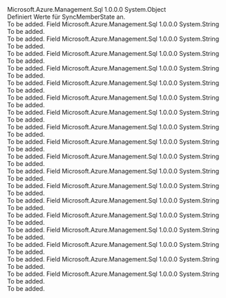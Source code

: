 <Type Name="SyncMemberState" FullName="Microsoft.Azure.Management.Sql.Models.SyncMemberState">
  <TypeSignature Language="C#" Value="public static class SyncMemberState" />
  <TypeSignature Language="ILAsm" Value=".class public auto ansi abstract sealed beforefieldinit SyncMemberState extends System.Object" />
  <TypeSignature Language="DocId" Value="T:Microsoft.Azure.Management.Sql.Models.SyncMemberState" />
  <TypeSignature Language="VB.NET" Value="Public Class SyncMemberState" />
  <TypeSignature Language="F#" Value="type SyncMemberState = class" />
  <AssemblyInfo>
    <AssemblyName>Microsoft.Azure.Management.Sql</AssemblyName>
    <AssemblyVersion>1.0.0.0</AssemblyVersion>
  </AssemblyInfo>
  <Base>
    <BaseTypeName>System.Object</BaseTypeName>
  </Base>
  <Interfaces />
  <Docs>
    <summary>
            Definiert Werte für SyncMemberState an.
            </summary>
    <remarks>To be added.</remarks>
  </Docs>
  <Members>
    <Member MemberName="DeProvisioned">
      <MemberSignature Language="C#" Value="public const string DeProvisioned;" />
      <MemberSignature Language="ILAsm" Value=".field public static literal string DeProvisioned" />
      <MemberSignature Language="DocId" Value="F:Microsoft.Azure.Management.Sql.Models.SyncMemberState.DeProvisioned" />
      <MemberSignature Language="VB.NET" Value="Public Const DeProvisioned As String " />
      <MemberSignature Language="F#" Value="val mutable DeProvisioned : string" Usage="Microsoft.Azure.Management.Sql.Models.SyncMemberState.DeProvisioned" />
      <MemberType>Field</MemberType>
      <AssemblyInfo>
        <AssemblyName>Microsoft.Azure.Management.Sql</AssemblyName>
        <AssemblyVersion>1.0.0.0</AssemblyVersion>
      </AssemblyInfo>
      <ReturnValue>
        <ReturnType>System.String</ReturnType>
      </ReturnValue>
      <Docs>
        <summary>To be added.</summary>
        <remarks>To be added.</remarks>
      </Docs>
    </Member>
    <Member MemberName="DeProvisionFailed">
      <MemberSignature Language="C#" Value="public const string DeProvisionFailed;" />
      <MemberSignature Language="ILAsm" Value=".field public static literal string DeProvisionFailed" />
      <MemberSignature Language="DocId" Value="F:Microsoft.Azure.Management.Sql.Models.SyncMemberState.DeProvisionFailed" />
      <MemberSignature Language="VB.NET" Value="Public Const DeProvisionFailed As String " />
      <MemberSignature Language="F#" Value="val mutable DeProvisionFailed : string" Usage="Microsoft.Azure.Management.Sql.Models.SyncMemberState.DeProvisionFailed" />
      <MemberType>Field</MemberType>
      <AssemblyInfo>
        <AssemblyName>Microsoft.Azure.Management.Sql</AssemblyName>
        <AssemblyVersion>1.0.0.0</AssemblyVersion>
      </AssemblyInfo>
      <ReturnValue>
        <ReturnType>System.String</ReturnType>
      </ReturnValue>
      <Docs>
        <summary>To be added.</summary>
        <remarks>To be added.</remarks>
      </Docs>
    </Member>
    <Member MemberName="DeProvisioning">
      <MemberSignature Language="C#" Value="public const string DeProvisioning;" />
      <MemberSignature Language="ILAsm" Value=".field public static literal string DeProvisioning" />
      <MemberSignature Language="DocId" Value="F:Microsoft.Azure.Management.Sql.Models.SyncMemberState.DeProvisioning" />
      <MemberSignature Language="VB.NET" Value="Public Const DeProvisioning As String " />
      <MemberSignature Language="F#" Value="val mutable DeProvisioning : string" Usage="Microsoft.Azure.Management.Sql.Models.SyncMemberState.DeProvisioning" />
      <MemberType>Field</MemberType>
      <AssemblyInfo>
        <AssemblyName>Microsoft.Azure.Management.Sql</AssemblyName>
        <AssemblyVersion>1.0.0.0</AssemblyVersion>
      </AssemblyInfo>
      <ReturnValue>
        <ReturnType>System.String</ReturnType>
      </ReturnValue>
      <Docs>
        <summary>To be added.</summary>
        <remarks>To be added.</remarks>
      </Docs>
    </Member>
    <Member MemberName="DisabledBackupRestore">
      <MemberSignature Language="C#" Value="public const string DisabledBackupRestore;" />
      <MemberSignature Language="ILAsm" Value=".field public static literal string DisabledBackupRestore" />
      <MemberSignature Language="DocId" Value="F:Microsoft.Azure.Management.Sql.Models.SyncMemberState.DisabledBackupRestore" />
      <MemberSignature Language="VB.NET" Value="Public Const DisabledBackupRestore As String " />
      <MemberSignature Language="F#" Value="val mutable DisabledBackupRestore : string" Usage="Microsoft.Azure.Management.Sql.Models.SyncMemberState.DisabledBackupRestore" />
      <MemberType>Field</MemberType>
      <AssemblyInfo>
        <AssemblyName>Microsoft.Azure.Management.Sql</AssemblyName>
        <AssemblyVersion>1.0.0.0</AssemblyVersion>
      </AssemblyInfo>
      <ReturnValue>
        <ReturnType>System.String</ReturnType>
      </ReturnValue>
      <Docs>
        <summary>To be added.</summary>
        <remarks>To be added.</remarks>
      </Docs>
    </Member>
    <Member MemberName="DisabledTombstoneCleanup">
      <MemberSignature Language="C#" Value="public const string DisabledTombstoneCleanup;" />
      <MemberSignature Language="ILAsm" Value=".field public static literal string DisabledTombstoneCleanup" />
      <MemberSignature Language="DocId" Value="F:Microsoft.Azure.Management.Sql.Models.SyncMemberState.DisabledTombstoneCleanup" />
      <MemberSignature Language="VB.NET" Value="Public Const DisabledTombstoneCleanup As String " />
      <MemberSignature Language="F#" Value="val mutable DisabledTombstoneCleanup : string" Usage="Microsoft.Azure.Management.Sql.Models.SyncMemberState.DisabledTombstoneCleanup" />
      <MemberType>Field</MemberType>
      <AssemblyInfo>
        <AssemblyName>Microsoft.Azure.Management.Sql</AssemblyName>
        <AssemblyVersion>1.0.0.0</AssemblyVersion>
      </AssemblyInfo>
      <ReturnValue>
        <ReturnType>System.String</ReturnType>
      </ReturnValue>
      <Docs>
        <summary>To be added.</summary>
        <remarks>To be added.</remarks>
      </Docs>
    </Member>
    <Member MemberName="Provisioned">
      <MemberSignature Language="C#" Value="public const string Provisioned;" />
      <MemberSignature Language="ILAsm" Value=".field public static literal string Provisioned" />
      <MemberSignature Language="DocId" Value="F:Microsoft.Azure.Management.Sql.Models.SyncMemberState.Provisioned" />
      <MemberSignature Language="VB.NET" Value="Public Const Provisioned As String " />
      <MemberSignature Language="F#" Value="val mutable Provisioned : string" Usage="Microsoft.Azure.Management.Sql.Models.SyncMemberState.Provisioned" />
      <MemberType>Field</MemberType>
      <AssemblyInfo>
        <AssemblyName>Microsoft.Azure.Management.Sql</AssemblyName>
        <AssemblyVersion>1.0.0.0</AssemblyVersion>
      </AssemblyInfo>
      <ReturnValue>
        <ReturnType>System.String</ReturnType>
      </ReturnValue>
      <Docs>
        <summary>To be added.</summary>
        <remarks>To be added.</remarks>
      </Docs>
    </Member>
    <Member MemberName="ProvisionFailed">
      <MemberSignature Language="C#" Value="public const string ProvisionFailed;" />
      <MemberSignature Language="ILAsm" Value=".field public static literal string ProvisionFailed" />
      <MemberSignature Language="DocId" Value="F:Microsoft.Azure.Management.Sql.Models.SyncMemberState.ProvisionFailed" />
      <MemberSignature Language="VB.NET" Value="Public Const ProvisionFailed As String " />
      <MemberSignature Language="F#" Value="val mutable ProvisionFailed : string" Usage="Microsoft.Azure.Management.Sql.Models.SyncMemberState.ProvisionFailed" />
      <MemberType>Field</MemberType>
      <AssemblyInfo>
        <AssemblyName>Microsoft.Azure.Management.Sql</AssemblyName>
        <AssemblyVersion>1.0.0.0</AssemblyVersion>
      </AssemblyInfo>
      <ReturnValue>
        <ReturnType>System.String</ReturnType>
      </ReturnValue>
      <Docs>
        <summary>To be added.</summary>
        <remarks>To be added.</remarks>
      </Docs>
    </Member>
    <Member MemberName="Provisioning">
      <MemberSignature Language="C#" Value="public const string Provisioning;" />
      <MemberSignature Language="ILAsm" Value=".field public static literal string Provisioning" />
      <MemberSignature Language="DocId" Value="F:Microsoft.Azure.Management.Sql.Models.SyncMemberState.Provisioning" />
      <MemberSignature Language="VB.NET" Value="Public Const Provisioning As String " />
      <MemberSignature Language="F#" Value="val mutable Provisioning : string" Usage="Microsoft.Azure.Management.Sql.Models.SyncMemberState.Provisioning" />
      <MemberType>Field</MemberType>
      <AssemblyInfo>
        <AssemblyName>Microsoft.Azure.Management.Sql</AssemblyName>
        <AssemblyVersion>1.0.0.0</AssemblyVersion>
      </AssemblyInfo>
      <ReturnValue>
        <ReturnType>System.String</ReturnType>
      </ReturnValue>
      <Docs>
        <summary>To be added.</summary>
        <remarks>To be added.</remarks>
      </Docs>
    </Member>
    <Member MemberName="ReprovisionFailed">
      <MemberSignature Language="C#" Value="public const string ReprovisionFailed;" />
      <MemberSignature Language="ILAsm" Value=".field public static literal string ReprovisionFailed" />
      <MemberSignature Language="DocId" Value="F:Microsoft.Azure.Management.Sql.Models.SyncMemberState.ReprovisionFailed" />
      <MemberSignature Language="VB.NET" Value="Public Const ReprovisionFailed As String " />
      <MemberSignature Language="F#" Value="val mutable ReprovisionFailed : string" Usage="Microsoft.Azure.Management.Sql.Models.SyncMemberState.ReprovisionFailed" />
      <MemberType>Field</MemberType>
      <AssemblyInfo>
        <AssemblyName>Microsoft.Azure.Management.Sql</AssemblyName>
        <AssemblyVersion>1.0.0.0</AssemblyVersion>
      </AssemblyInfo>
      <ReturnValue>
        <ReturnType>System.String</ReturnType>
      </ReturnValue>
      <Docs>
        <summary>To be added.</summary>
        <remarks>To be added.</remarks>
      </Docs>
    </Member>
    <Member MemberName="Reprovisioning">
      <MemberSignature Language="C#" Value="public const string Reprovisioning;" />
      <MemberSignature Language="ILAsm" Value=".field public static literal string Reprovisioning" />
      <MemberSignature Language="DocId" Value="F:Microsoft.Azure.Management.Sql.Models.SyncMemberState.Reprovisioning" />
      <MemberSignature Language="VB.NET" Value="Public Const Reprovisioning As String " />
      <MemberSignature Language="F#" Value="val mutable Reprovisioning : string" Usage="Microsoft.Azure.Management.Sql.Models.SyncMemberState.Reprovisioning" />
      <MemberType>Field</MemberType>
      <AssemblyInfo>
        <AssemblyName>Microsoft.Azure.Management.Sql</AssemblyName>
        <AssemblyVersion>1.0.0.0</AssemblyVersion>
      </AssemblyInfo>
      <ReturnValue>
        <ReturnType>System.String</ReturnType>
      </ReturnValue>
      <Docs>
        <summary>To be added.</summary>
        <remarks>To be added.</remarks>
      </Docs>
    </Member>
    <Member MemberName="SyncCancelled">
      <MemberSignature Language="C#" Value="public const string SyncCancelled;" />
      <MemberSignature Language="ILAsm" Value=".field public static literal string SyncCancelled" />
      <MemberSignature Language="DocId" Value="F:Microsoft.Azure.Management.Sql.Models.SyncMemberState.SyncCancelled" />
      <MemberSignature Language="VB.NET" Value="Public Const SyncCancelled As String " />
      <MemberSignature Language="F#" Value="val mutable SyncCancelled : string" Usage="Microsoft.Azure.Management.Sql.Models.SyncMemberState.SyncCancelled" />
      <MemberType>Field</MemberType>
      <AssemblyInfo>
        <AssemblyName>Microsoft.Azure.Management.Sql</AssemblyName>
        <AssemblyVersion>1.0.0.0</AssemblyVersion>
      </AssemblyInfo>
      <ReturnValue>
        <ReturnType>System.String</ReturnType>
      </ReturnValue>
      <Docs>
        <summary>To be added.</summary>
        <remarks>To be added.</remarks>
      </Docs>
    </Member>
    <Member MemberName="SyncCancelling">
      <MemberSignature Language="C#" Value="public const string SyncCancelling;" />
      <MemberSignature Language="ILAsm" Value=".field public static literal string SyncCancelling" />
      <MemberSignature Language="DocId" Value="F:Microsoft.Azure.Management.Sql.Models.SyncMemberState.SyncCancelling" />
      <MemberSignature Language="VB.NET" Value="Public Const SyncCancelling As String " />
      <MemberSignature Language="F#" Value="val mutable SyncCancelling : string" Usage="Microsoft.Azure.Management.Sql.Models.SyncMemberState.SyncCancelling" />
      <MemberType>Field</MemberType>
      <AssemblyInfo>
        <AssemblyName>Microsoft.Azure.Management.Sql</AssemblyName>
        <AssemblyVersion>1.0.0.0</AssemblyVersion>
      </AssemblyInfo>
      <ReturnValue>
        <ReturnType>System.String</ReturnType>
      </ReturnValue>
      <Docs>
        <summary>To be added.</summary>
        <remarks>To be added.</remarks>
      </Docs>
    </Member>
    <Member MemberName="SyncFailed">
      <MemberSignature Language="C#" Value="public const string SyncFailed;" />
      <MemberSignature Language="ILAsm" Value=".field public static literal string SyncFailed" />
      <MemberSignature Language="DocId" Value="F:Microsoft.Azure.Management.Sql.Models.SyncMemberState.SyncFailed" />
      <MemberSignature Language="VB.NET" Value="Public Const SyncFailed As String " />
      <MemberSignature Language="F#" Value="val mutable SyncFailed : string" Usage="Microsoft.Azure.Management.Sql.Models.SyncMemberState.SyncFailed" />
      <MemberType>Field</MemberType>
      <AssemblyInfo>
        <AssemblyName>Microsoft.Azure.Management.Sql</AssemblyName>
        <AssemblyVersion>1.0.0.0</AssemblyVersion>
      </AssemblyInfo>
      <ReturnValue>
        <ReturnType>System.String</ReturnType>
      </ReturnValue>
      <Docs>
        <summary>To be added.</summary>
        <remarks>To be added.</remarks>
      </Docs>
    </Member>
    <Member MemberName="SyncInProgress">
      <MemberSignature Language="C#" Value="public const string SyncInProgress;" />
      <MemberSignature Language="ILAsm" Value=".field public static literal string SyncInProgress" />
      <MemberSignature Language="DocId" Value="F:Microsoft.Azure.Management.Sql.Models.SyncMemberState.SyncInProgress" />
      <MemberSignature Language="VB.NET" Value="Public Const SyncInProgress As String " />
      <MemberSignature Language="F#" Value="val mutable SyncInProgress : string" Usage="Microsoft.Azure.Management.Sql.Models.SyncMemberState.SyncInProgress" />
      <MemberType>Field</MemberType>
      <AssemblyInfo>
        <AssemblyName>Microsoft.Azure.Management.Sql</AssemblyName>
        <AssemblyVersion>1.0.0.0</AssemblyVersion>
      </AssemblyInfo>
      <ReturnValue>
        <ReturnType>System.String</ReturnType>
      </ReturnValue>
      <Docs>
        <summary>To be added.</summary>
        <remarks>To be added.</remarks>
      </Docs>
    </Member>
    <Member MemberName="SyncSucceeded">
      <MemberSignature Language="C#" Value="public const string SyncSucceeded;" />
      <MemberSignature Language="ILAsm" Value=".field public static literal string SyncSucceeded" />
      <MemberSignature Language="DocId" Value="F:Microsoft.Azure.Management.Sql.Models.SyncMemberState.SyncSucceeded" />
      <MemberSignature Language="VB.NET" Value="Public Const SyncSucceeded As String " />
      <MemberSignature Language="F#" Value="val mutable SyncSucceeded : string" Usage="Microsoft.Azure.Management.Sql.Models.SyncMemberState.SyncSucceeded" />
      <MemberType>Field</MemberType>
      <AssemblyInfo>
        <AssemblyName>Microsoft.Azure.Management.Sql</AssemblyName>
        <AssemblyVersion>1.0.0.0</AssemblyVersion>
      </AssemblyInfo>
      <ReturnValue>
        <ReturnType>System.String</ReturnType>
      </ReturnValue>
      <Docs>
        <summary>To be added.</summary>
        <remarks>To be added.</remarks>
      </Docs>
    </Member>
    <Member MemberName="SyncSucceededWithWarnings">
      <MemberSignature Language="C#" Value="public const string SyncSucceededWithWarnings;" />
      <MemberSignature Language="ILAsm" Value=".field public static literal string SyncSucceededWithWarnings" />
      <MemberSignature Language="DocId" Value="F:Microsoft.Azure.Management.Sql.Models.SyncMemberState.SyncSucceededWithWarnings" />
      <MemberSignature Language="VB.NET" Value="Public Const SyncSucceededWithWarnings As String " />
      <MemberSignature Language="F#" Value="val mutable SyncSucceededWithWarnings : string" Usage="Microsoft.Azure.Management.Sql.Models.SyncMemberState.SyncSucceededWithWarnings" />
      <MemberType>Field</MemberType>
      <AssemblyInfo>
        <AssemblyName>Microsoft.Azure.Management.Sql</AssemblyName>
        <AssemblyVersion>1.0.0.0</AssemblyVersion>
      </AssemblyInfo>
      <ReturnValue>
        <ReturnType>System.String</ReturnType>
      </ReturnValue>
      <Docs>
        <summary>To be added.</summary>
        <remarks>To be added.</remarks>
      </Docs>
    </Member>
    <Member MemberName="UnProvisioned">
      <MemberSignature Language="C#" Value="public const string UnProvisioned;" />
      <MemberSignature Language="ILAsm" Value=".field public static literal string UnProvisioned" />
      <MemberSignature Language="DocId" Value="F:Microsoft.Azure.Management.Sql.Models.SyncMemberState.UnProvisioned" />
      <MemberSignature Language="VB.NET" Value="Public Const UnProvisioned As String " />
      <MemberSignature Language="F#" Value="val mutable UnProvisioned : string" Usage="Microsoft.Azure.Management.Sql.Models.SyncMemberState.UnProvisioned" />
      <MemberType>Field</MemberType>
      <AssemblyInfo>
        <AssemblyName>Microsoft.Azure.Management.Sql</AssemblyName>
        <AssemblyVersion>1.0.0.0</AssemblyVersion>
      </AssemblyInfo>
      <ReturnValue>
        <ReturnType>System.String</ReturnType>
      </ReturnValue>
      <Docs>
        <summary>To be added.</summary>
        <remarks>To be added.</remarks>
      </Docs>
    </Member>
    <Member MemberName="UnReprovisioned">
      <MemberSignature Language="C#" Value="public const string UnReprovisioned;" />
      <MemberSignature Language="ILAsm" Value=".field public static literal string UnReprovisioned" />
      <MemberSignature Language="DocId" Value="F:Microsoft.Azure.Management.Sql.Models.SyncMemberState.UnReprovisioned" />
      <MemberSignature Language="VB.NET" Value="Public Const UnReprovisioned As String " />
      <MemberSignature Language="F#" Value="val mutable UnReprovisioned : string" Usage="Microsoft.Azure.Management.Sql.Models.SyncMemberState.UnReprovisioned" />
      <MemberType>Field</MemberType>
      <AssemblyInfo>
        <AssemblyName>Microsoft.Azure.Management.Sql</AssemblyName>
        <AssemblyVersion>1.0.0.0</AssemblyVersion>
      </AssemblyInfo>
      <ReturnValue>
        <ReturnType>System.String</ReturnType>
      </ReturnValue>
      <Docs>
        <summary>To be added.</summary>
        <remarks>To be added.</remarks>
      </Docs>
    </Member>
  </Members>
</Type>
